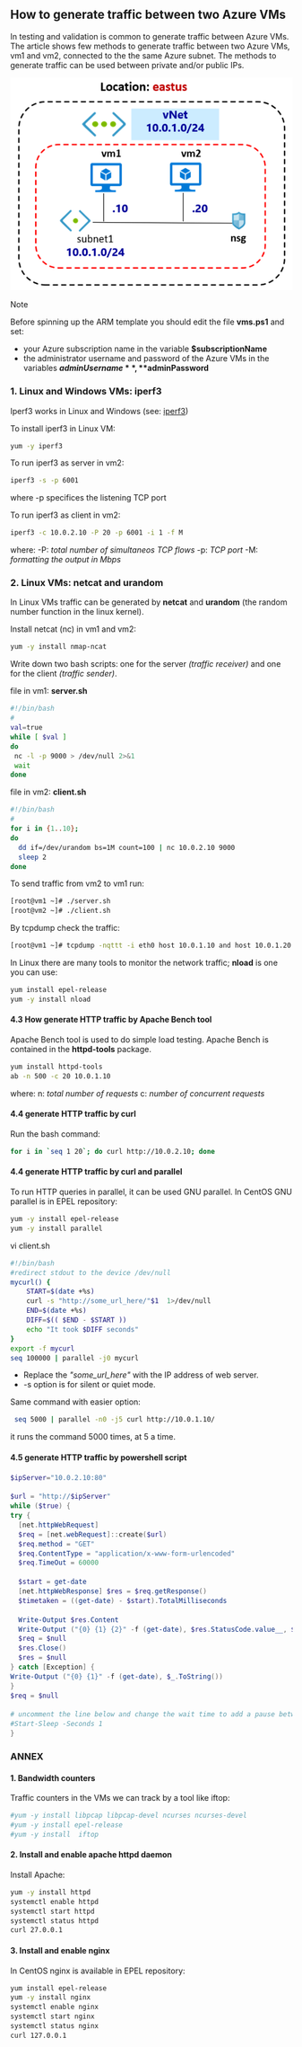 <properties
pageTitle= 'How to generate traffic between two Azure VMs'
description= "How to generate traffic between two Azure Virtual Machines"
documentationcenter: na
services=""
documentationCenter="na"
authors="fabferri"
manager=""
editor=""/>

<tags
   ms.service="configuration-Example-Azure"
   ms.devlang="na"
   ms.topic="article"
   ms.tgt_pltfrm="na"
   ms.workload="na"
   ms.date="18/08/2018"
   ms.author="fabferri" />

## How to generate traffic between two Azure VMs

In testing and validation is common to generate traffic  between Azure VMs.
The article shows few methods to generate traffic between two Azure VMs, vm1 and vm2, connected to the the same Azure subnet. The methods to generate traffic can be used between private and/or public IPs.

[![1]][1]



> [!NOTE]
> Before spinning up the ARM template you should edit the file **vms.ps1** and set:
> * your Azure subscription name in the variable **$subscriptionName**
> * the administrator username and password of the Azure VMs in the variables **$adminUsername**, **$adminPassword**
>



### <a name="iperf3"></a>1. Linux and Windows VMs: iperf3
Iperf3 works in Linux and Windows (see: [iperf3](https://iperf.fr/))

To install iperf3 in Linux VM:

```bash
yum -y iperf3
```

To run iperf3 as server in vm2:

```bash
iperf3 -s -p 6001
```

where -p specifices the listening TCP port

To run iperf3 as client in vm2:

```bash
iperf3 -c 10.0.2.10 -P 20 -p 6001 -i 1 -f M
```
where:
-P: _total number of simultaneos TCP flows_
-p: _TCP port_
-M: _formatting the output in Mbps_

### <a name="netcat"></a>2. Linux VMs: netcat and urandom

In Linux VMs traffic can be generated  by **netcat** and **urandom** (the random number function in the linux kernel).

Install netcat (nc) in vm1 and vm2:

```bash
yum -y install nmap-ncat
```
Write down two bash scripts: one for the server _(traffic receiver)_ and one for the client _(traffic sender)_.

file in vm1: **server.sh**
```bash
#!/bin/bash
#
val=true
while [ $val ]
do
 nc -l -p 9000 > /dev/null 2>&1
 wait
done
```

file in vm2: **client.sh**
```bash
#!/bin/bash
#
for i in {1..10};
do
  dd if=/dev/urandom bs=1M count=100 | nc 10.0.2.10 9000
  sleep 2
done
```

To send traffic from vm2 to vm1 run:

```bash
[root@vm1 ~]# ./server.sh
[root@vm2 ~]# ./client.sh
```

By tcpdump check the traffic:

```bash
[root@vm1 ~]# tcpdump -nqttt -i eth0 host 10.0.1.10 and host 10.0.1.20
```

In Linux there are many tools to monitor the network traffic; **nload** is one you can use:

```bash
yum install epel-release
yum -y install nload
```
#### <a name="ApacheBench"></a>4.3 How generate HTTP traffic by Apache Bench tool

Apache Bench tool is used to do simple load testing. Apache Bench is contained in the **httpd-tools** package.

```bash
yum install httpd-tools
ab -n 500 -c 20 10.0.1.10
```
where:
n: _total number of requests_
c: _number of concurrent requests_


#### <a name="curl"></a>4.4 generate HTTP traffic by curl
Run the bash command:

```bash
for i in `seq 1 20`; do curl http://10.0.2.10; done
```

#### <a name="curl"></a>4.4 generate HTTP traffic by curl and parallel
To run HTTP queries in parallel, it can be used GNU parallel. In CentOS GNU parallel is in EPEL repository:

```bash
yum -y install epel-release
yum -y install parallel
```

vi client.sh

```bash
#!/bin/bash
#redirect stdout to the device /dev/null
mycurl() {
    START=$(date +%s)
    curl -s "http://some_url_here/"$1  1>/dev/null
    END=$(date +%s)
    DIFF=$(( $END - $START ))
    echo "It took $DIFF seconds"
}
export -f mycurl
seq 100000 | parallel -j0 mycurl
```
* Replace the _"some_url_here"_ with the IP address of web server.
* -s option is for silent or quiet mode.

Same command with easier option:
```bash
 seq 5000 | parallel -n0 -j5 curl http://10.0.1.10/
```
it runs the command 5000 times, at 5 a time.


#### <a name="HTTPpowershell"></a>4.5 generate HTTP traffic by powershell script

```powershell
$ipServer="10.0.2.10:80"

$url = "http://$ipServer"
while ($true) {
try {
  [net.httpWebRequest]
  $req = [net.webRequest]::create($url)
  $req.method = "GET"
  $req.ContentType = "application/x-www-form-urlencoded"
  $req.TimeOut = 60000

  $start = get-date
  [net.httpWebResponse] $res = $req.getResponse()
  $timetaken = ((get-date) - $start).TotalMilliseconds

  Write-Output $res.Content
  Write-Output ("{0} {1} {2}" -f (get-date), $res.StatusCode.value__, $timetaken)
  $req = $null
  $res.Close()
  $res = $null
} catch [Exception] {
Write-Output ("{0} {1}" -f (get-date), $_.ToString())
}
$req = $null

# uncomment the line below and change the wait time to add a pause between requests
#Start-Sleep -Seconds 1
}
```


### <a name="ANNEX"></a>ANNEX

#### <a name="iftop"></a>1. Bandwidth counters
Traffic counters in the VMs we can track by a tool like iftop:

```bash
#yum -y install libpcap libpcap-devel ncurses ncurses-devel
#yum -y install epel-release
#yum -y install  iftop
```

#### <a name="EnableApacheWeb"></a>2. Install and enable apache httpd daemon
Install Apache:

```bash
yum -y install httpd
systemctl enable httpd
systemctl start httpd
systemctl status httpd
curl 27.0.0.1
```

#### <a name="installnginx"></a>3. Install and enable nginx
In CentOS nginx is available in EPEL repository:

```bash
yum install epel-release
yum -y install nginx
systemctl enable nginx
systemctl start nginx
systemctl status nginx
curl 127.0.0.1
```


<!--Image References-->

[1]: ./media/network-diagram.png "network diagram"

<!--Link References-->


